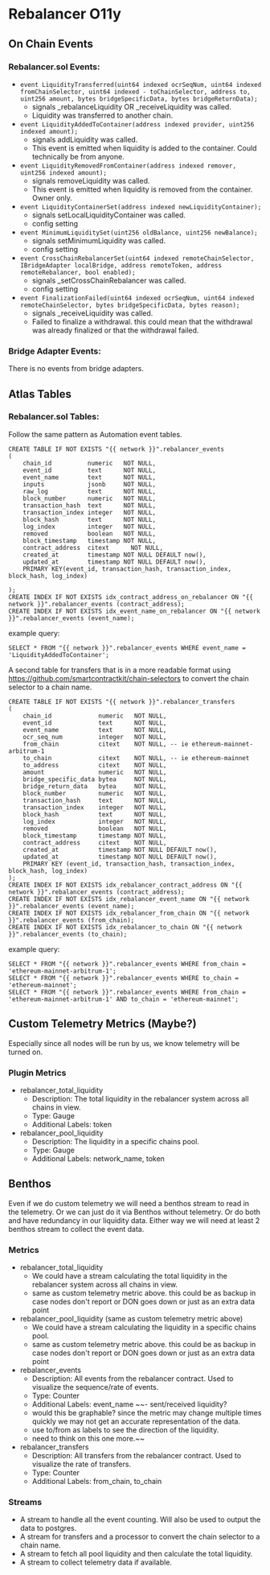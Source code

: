 # Rebalancer O11y

## On Chain Events

### Rebalancer.sol Events:
- `event LiquidityTransferred(uint64 indexed ocrSeqNum, uint64 indexed fromChainSelector, uint64 indexed - toChainSelector, address to, uint256 amount, bytes bridgeSpecificData, bytes bridgeReturnData);`
  - signals _rebalanceLiquidity OR _receiveLiquidity was called.
  - Liquidity was transferred to another chain.  
- `event LiquidityAddedToContainer(address indexed provider, uint256 indexed amount);`
  - signals addLiquidity was called. 
  - This event is emitted when liquidity is added to the container. Could technically be from anyone.
- `event LiquidityRemovedFromContainer(address indexed remover, uint256 indexed amount);`
  - signals removeLiquidity was called. 
  - This event is emitted when liquidity is removed from the container. Owner only.
- `event LiquidityContainerSet(address indexed newLiquidityContainer);`
  - signals setLocalLiquidityContainer was called.
  - config setting
- `event MinimumLiquiditySet(uint256 oldBalance, uint256 newBalance);`
  - signals setMinimumLiquidity was called.
  - config setting
- `event CrossChainRebalancerSet(uint64 indexed remoteChainSelector, IBridgeAdapter localBridge, address remoteToken, address remoteRebalancer, bool enabled);`
  - signals _setCrossChainRebalancer was called.
  - config setting
- `event FinalizationFailed(uint64 indexed ocrSeqNum, uint64 indexed remoteChainSelector, bytes bridgeSpecificData, bytes reason);`
  - signals _receiveLiquidity was called.
  - Failed to finalize a withdrawal. this could mean that the withdrawal was already finalized or that the withdrawal failed.


### Bridge Adapter Events:
There is no events from bridge adapters.

## Atlas Tables

### Rebalancer.sol Tables:

Follow the same pattern as Automation event tables.
```postgresql
CREATE TABLE IF NOT EXISTS "{{ network }}".rebalancer_events
(
    chain_id          numeric   NOT NULL,
    event_id          text      NOT NULL,
    event_name        text      NOT NULL,
    inputs            jsonb     NOT NULL,
    raw_log           text      NOT NULL,
    block_number      numeric   NOT NULL,
    transaction_hash  text      NOT NULL,
    transaction_index integer   NOT NULL,
    block_hash        text      NOT NULL,
    log_index         integer   NOT NULL,
    removed           boolean   NOT NULL,
    block_timestamp   timestamp NOT NULL,
    contract_address  citext      NOT NULL,
    created_at        timestamp NOT NULL DEFAULT now(),
    updated_at        timestamp NOT NULL DEFAULT now(),
    PRIMARY KEY(event_id, transaction_hash, transaction_index, block_hash, log_index)

);
CREATE INDEX IF NOT EXISTS idx_contract_address_on_rebalancer ON "{{ network }}".rebalancer_events (contract_address);
CREATE INDEX IF NOT EXISTS idx_event_name_on_rebalancer ON "{{ network }}".rebalancer_events (event_name);
```

example query:
```postgresql
SELECT * FROM "{{ network }}".rebalancer_events WHERE event_name = 'LiquidityAddedToContainer';
```

A second table for transfers that is in a more readable format using https://github.com/smartcontractkit/chain-selectors to convert the chain selector to a chain name.
```postgresql
CREATE TABLE IF NOT EXISTS "{{ network }}".rebalancer_transfers
(
    chain_id             numeric   NOT NULL,
    event_id             text      NOT NULL,
    event_name           text      NOT NULL,
    ocr_seq_num          integer   NOT NULL,
    from_chain           citext    NOT NULL, -- ie ethereum-mainnet-arbitrum-1
    to_chain             citext    NOT NULL, -- ie ethereum-mainnet
    to_address           citext    NOT NULL,
    amount               numeric   NOT NULL,
    bridge_specific_data bytea     NOT NULL,
    bridge_return_data   bytea     NOT NULL,
    block_number         numeric   NOT NULL,
    transaction_hash     text      NOT NULL,
    transaction_index    integer   NOT NULL,
    block_hash           text      NOT NULL,
    log_index            integer   NOT NULL,
    removed              boolean   NOT NULL,
    block_timestamp      timestamp NOT NULL,
    contract_address     citext    NOT NULL,
    created_at           timestamp NOT NULL DEFAULT now(),
    updated_at           timestamp NOT NULL DEFAULT now(),
    PRIMARY KEY (event_id, transaction_hash, transaction_index, block_hash, log_index)
);
CREATE INDEX IF NOT EXISTS idx_rebalancer_contract_address ON "{{ network }}".rebalancer_events (contract_address);
CREATE INDEX IF NOT EXISTS idx_rebalancer_event_name ON "{{ network }}".rebalancer_events (event_name);
CREATE INDEX IF NOT EXISTS idx_rebalancer_from_chain ON "{{ network }}".rebalancer_events (from_chain);
CREATE INDEX IF NOT EXISTS idx_rebalancer_to_chain ON "{{ network }}".rebalancer_events (to_chain);
```

example query:
```postgresql
SELECT * FROM "{{ network }}".rebalancer_events WHERE from_chain = 'ethereum-mainnet-arbitrum-1';
SELECT * FROM "{{ network }}".rebalancer_events WHERE to_chain = 'ethereum-mainnet';
SELECT * FROM "{{ network }}".rebalancer_events WHERE from_chain = 'ethereum-mainnet-arbitrum-1' AND to_chain = 'ethereum-mainnet';
```

## Custom Telemetry Metrics (Maybe?)
Especially since all nodes will be run by us, we know telemetry will be turned on.

### Plugin Metrics
- rebalancer_total_liquidity
  - Description: The total liquidity in the rebalancer system across all chains in view.
  - Type: Gauge
  - Additional Labels: token
- rebalancer_pool_liquidity
  - Description: The liquidity in a specific chains pool.
  - Type: Gauge
  - Additional Labels: network_name, token

## Benthos
Even if we do custom telemetry we will need a benthos stream to read in the telemetry. Or we can just do it via Benthos without telemetry. Or do both and have redundancy in our liquidity data. Either way we will need at least 2 benthos stream to collect the event data.

### Metrics
- rebalancer_total_liquidity
  - We could have a stream calculating the total liquidity in the rebalancer system across all chains in view.
  - same as custom telemetry metric above. this could be as backup in case nodes don't report or DON goes down or just as an extra data point
- rebalancer_pool_liquidity (same as custom telemetry metric above)
  - We could have a stream calculating the liquidity in a specific chains pool.
  - same as custom telemetry metric above. this could be as backup in case nodes don't report or DON goes down or just as an extra data point
- rebalancer_events
  - Description: All events from the rebalancer contract. Used to visualize the sequence/rate of events.
  - Type: Counter
  - Additional Labels: event_name
~~- sent/received liquidity?
  - would this be graphable? since the metric may change multiple times quickly we may not get an accurate representation of the data.
  - use to/from as labels to see the direction of the liquidity.
  - need to think on this one more.~~
- rebalancer_transfers
  - Description: All transfers from the rebalancer contract. Used to visualize the rate of transfers.
  - Type: Counter
  - Additional Labels: from_chain, to_chain

### Streams
- A stream to handle all the event counting. Will also be used to output the data to postgres.
- A stream for transfers and a processor to convert the chain selector to a chain name.
- A stream to fetch all pool liquidity and then calculate the total liquidity.
- A stream to collect telemetry data if available.
